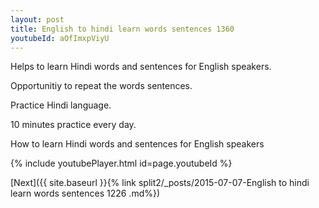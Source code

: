 ```yaml
---
layout: post
title: English to hindi learn words sentences 1360 
youtubeId: aOfImxpViyU
---
```

 
 
Helps to learn Hindi words and sentences for English speakers.

Opportunitiy to repeat the words sentences. 

Practice Hindi language. 
 
10 minutes practice every day. 
 
How to learn Hindi words and sentences for English speakers 
 
{% include youtubePlayer.html id=page.youtubeId %}
 
 
[Next]({{ site.baseurl }}{% link  split2/_posts/2015-07-07-English to hindi learn words sentences 1226 .md%})
 
